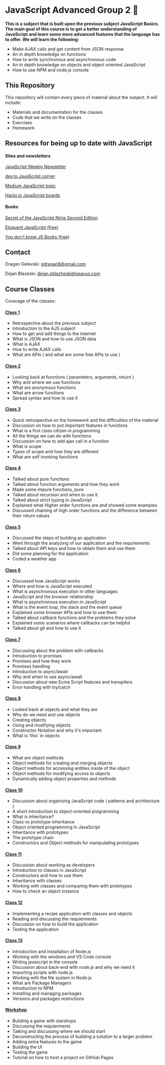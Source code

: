 # JavaScript Advanced Group 2 &#x1F4D8;
**This is a subject that is built upon the previous subject JavaScript Basics. The main goal of this course is to get a better understanding of JavaScript and learn some more advanced features that the language has to offer. We will learn the following:**
* Make AJAX calls and get content from JSON response
* An in depth knowledge on functions
* How to write synchronous and asynchronous code
* An in depth knowledge on objects and object oriented JavaScript
* How to use NPM and node.js console

## This Repository
This repository will contain every piece of material about the subject. It will include:
* Materials and documentation for the classes 
* Code that we write on the classes
* Exercises
* Homework

## Resources for being up to date with JavaScript
#### Sites and newsletters
[JavaScript Weekly Newsletter](https://javascriptweekly.com/)

[dev.to JavaScript corner](https://dev.to/t/javascript)

[Medium JavaScript topic](https://medium.com/topic/javascript)

[Hackr.io JavaScript boards](https://hackr.io/tutorials/learn-javascript)

#### Books
[Secret of the JavaScript Ninja Second Edition](https://www.bookdepository.com/Secrets-of-the-JavaScript-Ninja--Second-Edition/9781617292859)

[Eloquent JavaScript (free)](https://eloquentjavascript.net/)

[You don't know JS Books (free)](https://github.com/getify/You-Dont-Know-JS)

## Contact
Dragan Gelevski: gdragan6@gmail.com

Dejan Blazeski: dejan.pblazheski@seavus.com

## Course Classes
Coverage of the classes:

#### [Class 1](https://github.com/sedc-codecademy/sedc7-04-ajs/blob/master/g2/Class1/README.md)
* Retrospective about the previous subject
* Introduction to the AJS subject
* How to get and add things to the internet
* What is JSON and how to use JSON data
* What is AJAX
* How to write AJAX calls
* What are APIs ( and what are some free APIs to use )

#### [Class 2](https://github.com/sedc-codecademy/sedc7-04-ajs/blob/master/g2/Class2/README.md)
* Looking back at functions ( parameters, arguments, return )
* Why and where we use functions
* What are anonymous functions
* What are arrow functions
* Spread syntax and how to use it

#### [Class 3](https://github.com/sedc-codecademy/sedc7-04-ajs/blob/master/g2/Class3/README.md)
* Quick retrospective on the homework and the difficulties of the material
* Discussion on how to put important features in functions
* What is a first class citizen in programming
* All the things we can do with functions
* Discussion on how to add ajax call in a function
* What is scope
* Types of scope and how they are different
* What are self invoking functions

#### [Class 4](https://github.com/sedc-codecademy/sedc7-04-ajs/blob/master/g2/Class4/README.md)
* Talked about pure functions
* Talked about function arguments and how they work
* Made some impure functions, pure
* Talked about recursion and when to use it
* Talked about strict typing in JavaScript
* Explained what Higher order functions are and showed some examples
* Discussed chaining of high order functions and the difference between their return values

#### [Class 5](https://github.com/sedc-codecademy/sedc7-04-ajs/blob/master/g2/Class5/README.md)
* Discussed the steps of building an application
* Went through the analyzing of our application and the requirements
* Talked about API keys and how to obtain them and use them
* Did some planning for the application
* Coded a weather app

#### [Class 6](https://github.com/sedc-codecademy/sedc7-04-ajs/blob/master/g2/Class6/README.md)
* Discussed how JavaScript works
* Where and how is JavaScript executed
* What is asynchronous execution in other languages
* JavaScript and the browser relationship
* What is asynchronous execution in JavaScript
* What is the event loop, the stack and the event queue
* Explained some browser APIs and how to use them
* Talked about callback functions and the problems they solve
* Explained some scenarios where callbacks can be helpful
* Talked about git and how to use it

#### [Class 7](https://github.com/sedc-codecademy/sedc7-04-ajs/blob/master/g2/Class7/README.md)
* Discussing about the problem with callbacks
* Introduction to promises
* Promises and how they work
* Promises handling
* Introduction to async/await
* Why and when to use async/await
* Discussion about new Ecma Script features and transpilers
* Error handling with try/catch

#### [Class 8](https://github.com/sedc-codecademy/sedc7-04-ajs/blob/master/g2/Class8/README.md)
* Looked back at objects and what they are
* Why do we need and use objects
* Creating objects
* Using and modifying objects
* Constructor Notation and why it's important
* What is 'this' in objects

#### [Class 9](https://github.com/sedc-codecademy/sedc7-04-ajs/blob/master/g2/Class9/README.md)
* What are object methods
* Object methods for creating and merging objects
* Object methods for accessing entities inside of the object
* Object methods for modifying access to objects
* Dynamically adding object properties and methods

#### [Class 10](https://github.com/sedc-codecademy/sedc7-04-ajs/blob/master/g2/Class10/README.md)
* Discussion about organising JavaScript code ( patterns and architecture )
* A short introduction to object-oriented programming
* What is inheritance? 
* Class vs prototype inheritance
* Object oriented programming in JavaScript
* Inheritance with prototypes
* The prototype chain
* Constructors and Object methods for manipulating prototypes

#### [Class 11](https://github.com/sedc-codecademy/sedc7-04-ajs/blob/master/g2/Class11/README.md)
* Discussion about working as developers
* Introduction to classes in JavaScript
* Constructors and how to use them
* Inheritance with classes
* Working with classes and comparing them with prototypes
* How to check an object instance

#### [Class 12](https://github.com/sedc-codecademy/sedc7-04-ajs/blob/master/g2/Class12/README.md)
* Implementing a recipe application with classes and objects
* Reading and discussing the requierments
* Discussion on how to build the application
* Testing the application

#### [Class 13](https://github.com/sedc-codecademy/sedc7-04-ajs/blob/master/g2/Class13/README.md)
* Introduction and installation of Node.js
* Working with the windows and VS Code console
* Writing javascript in the console
* Discussion about back-end with node.js and why we need it
* Importing scripts with node.js
* Working with the file system in Node.js
* What are Package Managers
* Introduction to NPM
* Installing and managing packages
* Versions and packages restrictions

#### [Workshop](https://github.com/sedc-codecademy/sedc7-04-ajs/blob/master/g2/workshop/README.md)
* Building a game with starshops
* Discussing the requierments
* Talking and discussing where we should start
* Deconstructing the process of building a solution to a larger problem
* Adding extra features to the game
* Building the UI
* Testing the game
* Tutorial on how to host a project on GitHub Pages
